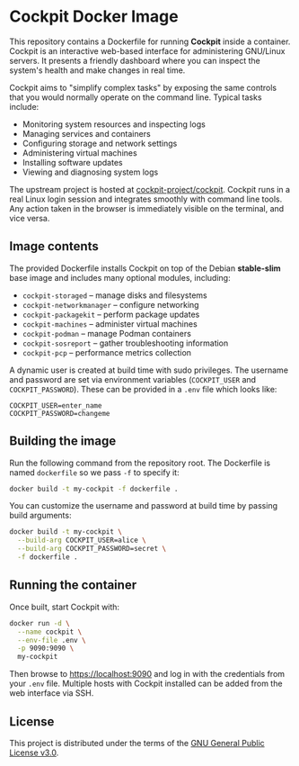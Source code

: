 # Cockpit Docker Image

This repository contains a Dockerfile for running **Cockpit** inside a container. Cockpit is an interactive web-based interface for administering GNU/Linux servers. It presents a friendly dashboard where you can inspect the system's health and make changes in real time.

Cockpit aims to "simplify complex tasks" by exposing the same controls that you would normally operate on the command line. Typical tasks include:

* Monitoring system resources and inspecting logs
* Managing services and containers
* Configuring storage and network settings
* Administering virtual machines
* Installing software updates
* Viewing and diagnosing system logs

The upstream project is hosted at [cockpit-project/cockpit](https://github.com/cockpit-project/cockpit). Cockpit runs in a real Linux login session and integrates smoothly with command line tools. Any action taken in the browser is immediately visible on the terminal, and vice versa.

## Image contents

The provided Dockerfile installs Cockpit on top of the Debian **stable-slim** base image and includes many optional modules, including:

* `cockpit-storaged` – manage disks and filesystems
* `cockpit-networkmanager` – configure networking
* `cockpit-packagekit` – perform package updates
* `cockpit-machines` – administer virtual machines
* `cockpit-podman` – manage Podman containers
* `cockpit-sosreport` – gather troubleshooting information
* `cockpit-pcp` – performance metrics collection

A dynamic user is created at build time with sudo privileges. The username and password are set via environment variables (`COCKPIT_USER` and `COCKPIT_PASSWORD`). These can be provided in a `.env` file which looks like:

```env
COCKPIT_USER=enter_name
COCKPIT_PASSWORD=changeme
```

## Building the image

Run the following command from the repository root. The Dockerfile is named `dockerfile` so we pass `-f` to specify it:

```bash
docker build -t my-cockpit -f dockerfile .
```

You can customize the username and password at build time by passing build arguments:

```bash
docker build -t my-cockpit \
  --build-arg COCKPIT_USER=alice \
  --build-arg COCKPIT_PASSWORD=secret \
  -f dockerfile .
```

## Running the container

Once built, start Cockpit with:

```bash
docker run -d \
  --name cockpit \
  --env-file .env \
  -p 9090:9090 \
  my-cockpit
```

Then browse to <https://localhost:9090> and log in with the credentials from your `.env` file. Multiple hosts with Cockpit installed can be added from the web interface via SSH.

## License

This project is distributed under the terms of the [GNU General Public License v3.0](LICENSE).
